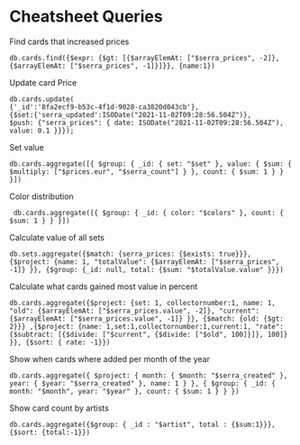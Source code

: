 # Cheatsheet Queries

Find cards that increased prices

    db.cards.find({$expr: {$gt: [{$arrayElemAt: ["$serra_prices", -2]}, {$arrayElemAt: ["$serra_prices", -1]}]}}, {name:1})

Update card Price

    db.cards.update(
    {'_id':'8fa2ecf9-b53c-4f1d-9028-ca3820d043cb'},
    {$set:{'serra_updated':ISODate("2021-11-02T09:28:56.504Z")},
    $push: {"serra_prices": { date: ISODate("2021-11-02T09:28:56.504Z"), value: 0.1 }}});

Set value

    db.cards.aggregate([{ $group: { _id: { set: "$set" }, value: { $sum: { $multiply: ["$prices.eur", "$serra_count"] } }, count: { $sum: 1 } } }])

Color distribution

     db.cards.aggregate([{ $group: { _id: { color: "$colors" }, count: { $sum: 1 } } }])

Calculate value of all sets

    db.sets.aggregate({$match: {serra_prices: {$exists: true}}}, {$project: {name: 1, "totalValue": {$arrayElemAt: ["$serra_prices", -1]} }}, {$group: {_id: null, total: {$sum: "$totalValue.value" }}})

Calculate what cards gained most value in percent

    db.cards.aggregate({$project: {set: 1, collectornumber:1, name: 1, "old": {$arrayElemAt: ["$serra_prices.value", -2]}, "current": {$arrayElemAt: ["$serra_prices.value", -1]} }}, {$match: {old: {$gt: 2}}} ,{$project: {name: 1,set:1,collectornumber:1,current:1, "rate": {$subtract: [{$divide: ["$current", {$divide: ["$old", 100]}]}, 100]} }}, {$sort: { rate: -1}})

Show when cards where added per month of the year

    db.cards.aggregate({ $project: { month: { $month: "$serra_created" }, year: { $year: "$serra_created" }, name: 1 } }, { $group: { _id: { month: "$month", year: "$year" }, count: { $sum: 1 } } })

Show card count by artists

    db.cards.aggregate({$group: { _id : "$artist", total : {$sum:1}}}, {$sort: {total:-1}})
